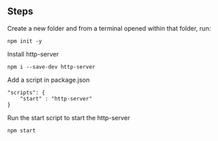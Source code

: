 ## Steps

Create a new folder and from a terminal opened within that folder, run:

```
npm init -y
```

Install http-server
```
npm i --save-dev http-server
```

Add a script in package.json
```
"scripts": {
    "start" : "http-server"
}
```

Run the start script to start the http-server
```
npm start
```


